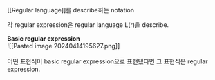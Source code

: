 [[Regular language]]를 describe하는 notation   

각 regular expression은 regular language L(r)을 describe.   

**Basic regular expression**   
![[Pasted image 20240414195627.png]]   
<br>
어떤 표현식이 basic regular expression으로 표현됐다면 그 표현식은 regular expression.     

